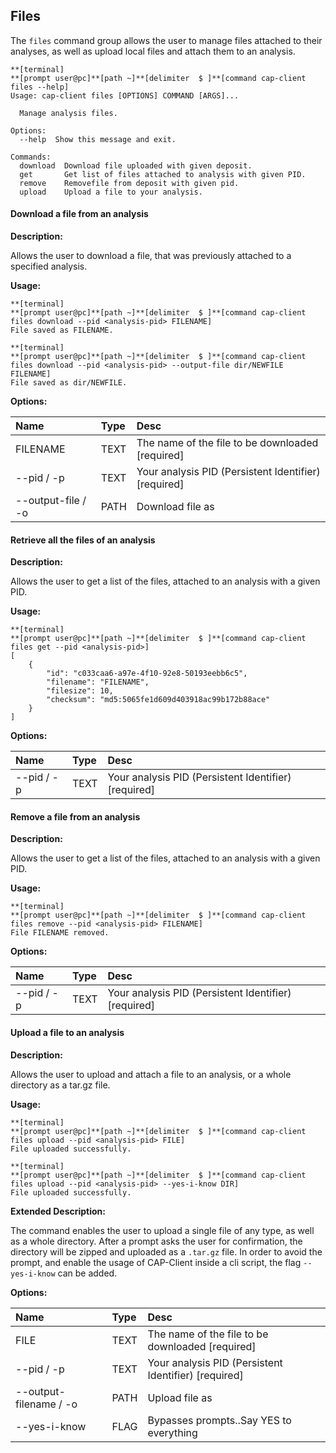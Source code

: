## Files

The `files` command group allows the user to manage files attached to their analyses, as well as upload local files and attach them to an analysis.

```
**[terminal]
**[prompt user@pc]**[path ~]**[delimiter  $ ]**[command cap-client files --help]
Usage: cap-client files [OPTIONS] COMMAND [ARGS]...

  Manage analysis files.

Options:
  --help  Show this message and exit.

Commands:
  download  Download file uploaded with given deposit.
  get       Get list of files attached to analysis with given PID.
  remove    Removefile from deposit with given pid.
  upload    Upload a file to your analysis.
```


#### Download a file from an analysis

**Description:**

Allows the user to download a file, that was previously attached to a specified analysis.

**Usage:**

```
**[terminal]
**[prompt user@pc]**[path ~]**[delimiter  $ ]**[command cap-client files download --pid <analysis-pid> FILENAME]
File saved as FILENAME.
```

```
**[terminal]
**[prompt user@pc]**[path ~]**[delimiter  $ ]**[command cap-client files download --pid <analysis-pid> --output-file dir/NEWFILE FILENAME]
File saved as dir/NEWFILE.
```

**Options:**

| Name               | Type   | Desc                                                  |
| :----------------- | :----- | :---------------------------------------------------- |
| FILENAME           | TEXT   | The name of the file to be downloaded  [required]     |
| --pid / -p         | TEXT   | Your analysis PID (Persistent Identifier)  [required] |
| --output-file / -o | PATH   | Download file as                                      |


#### Retrieve all the files of an analysis

**Description:**

Allows the user to get a list of the files, attached to an analysis with a given PID.

**Usage:**

```
**[terminal]
**[prompt user@pc]**[path ~]**[delimiter  $ ]**[command cap-client files get --pid <analysis-pid>]
[
    {
        "id": "c033caa6-a97e-4f10-92e8-50193eebb6c5",
        "filename": "FILENAME",
        "filesize": 10,
        "checksum": "md5:5065fe1d609d403918ac99b172b88ace"
    }
]
```

**Options:**

| Name               | Type   | Desc                                                  |
| :----------------- | :----- | :---------------------------------------------------- |
| --pid / -p         | TEXT   | Your analysis PID (Persistent Identifier)  [required] |


#### Remove a file from an analysis

**Description:**

Allows the user to get a list of the files, attached to an analysis with a given PID.

**Usage:**

```
**[terminal]
**[prompt user@pc]**[path ~]**[delimiter  $ ]**[command cap-client files remove --pid <analysis-pid> FILENAME]
File FILENAME removed.
```

**Options:**

| Name               | Type   | Desc                                                  |
| :----------------- | :----- | :---------------------------------------------------- |
| --pid / -p         | TEXT   | Your analysis PID (Persistent Identifier)  [required] |


#### Upload a file to an analysis

**Description:**

Allows the user to upload and attach a file to an analysis, or a whole directory as a tar.gz file.

**Usage:**

```
**[terminal]
**[prompt user@pc]**[path ~]**[delimiter  $ ]**[command cap-client files upload --pid <analysis-pid> FILE]
File uploaded successfully.
```

```
**[terminal]
**[prompt user@pc]**[path ~]**[delimiter  $ ]**[command cap-client files upload --pid <analysis-pid> --yes-i-know DIR]
File uploaded successfully.
```

**Extended Description:**

The command enables the user to upload a single file of any type, as well as a whole directory. After a prompt asks the user for confirmation, the directory will be zipped and uploaded as a `.tar.gz` file. In order to avoid the prompt, and enable the usage of CAP-Client inside a cli script, the flag `--yes-i-know` can be added.

**Options:**

| Name                   | Type   | Desc                                                  |
| :--------------------- | :----- | :---------------------------------------------------- |
| FILE                   | TEXT   | The name of the file to be downloaded  [required]     |
| --pid / -p             | TEXT   | Your analysis PID (Persistent Identifier)  [required] |
| --output-filename / -o | PATH   | Upload file as                                        |
| --yes-i-know           | FLAG   | Bypasses prompts..Say YES to everything               |
